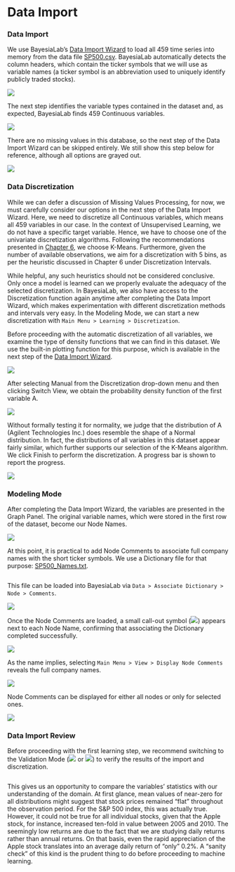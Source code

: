 # Data Import

### Data Import <a href="#h3_1029999305" id="h3_1029999305"></a>

We use BayesiaLab’s [Data Import Wizard](../../user-guide/main-menu/data/open-data-source-data-import-wizard/) to load all 459 time series into memory from the data file [SP500.csv](https://res.cloudinary.com/dvr3obmlj/raw/upload/v1690847290/SP500\_utpmwo.csv). BayesiaLab automatically detects the column headers, which contain the ticker symbols that we will use as variable names (a ticker symbol is an abbreviation used to uniquely identify publicly traded stocks).

![](https://bayesia.clickhelp.co/resources/Storage/bayesialab/7-Unsupervised\_Learning-web-resources/image/droppedImage1.png)

The next step identifies the variable types contained in the dataset and, as expected, BayesiaLab finds 459 Continuous variables.

![](https://bayesia.clickhelp.co/resources/Storage/bayesialab/7-Unsupervised\_Learning-web-resources/image/droppedImage-12.png)

There are no missing values in this database, so the next step of the Data Import Wizard can be skipped entirely. We still show this step below for reference, although all options are grayed out.

![](https://bayesia.clickhelp.co/resources/Storage/bayesialab/7-Unsupervised\_Learning-web-resources/image/droppedImage-21.png)

### **Data Discretization**

While we can defer a discussion of Missing Values Processing, for now, we must carefully consider our options in the next step of the Data Import Wizard. Here, we need to discretize all Continuous variables, which means all 459 variables in our case. In the context of Unsupervised Learning, we do not have a specific target variable. Hence, we have to choose one of the univariate discretization algorithms. Following the recommendations presented in [Chapter 6](../chapter-6-supervised-learning/), we choose K-Means. Furthermore, given the number of available observations, we aim for a discretization with 5 bins, as per the heuristic discussed in Chapter 6 under Discretization Intervals.

While helpful, any such heuristics should not be considered conclusive. Only once a model is learned can we properly evaluate the adequacy of the selected discretization. In BayesiaLab, we also have access to the Discretization function again anytime after completing the Data Import Wizard, which makes experimentation with different discretization methods and intervals very easy. In the Modeling Mode, we can start a new discretization with `Main Menu > Learning > Discretization`.

Before proceeding with the automatic discretization of all variables, we examine the type of density functions that we can find in this dataset. We use the built-in plotting function for this purpose, which is available in the next step of the [Data Import Wizard](../../user-guide/main-menu/data/open-data-source-data-import-wizard/).

![](https://bayesia.clickhelp.co/resources/Storage/bayesialab/7-Unsupervised\_Learning-web-resources/image/2015-08-17\_09-00-561.png)

After selecting Manual from the Discretization drop-down menu and then clicking Switch View, we obtain the probability density function of the first variable A.

![](https://bayesia.clickhelp.co/resources/Storage/bayesialab/7-Unsupervised\_Learning-web-resources/image/2015-08-17\_09-09-511.png)

Without formally testing it for normality, we judge that the distribution of A (Agilent Technologies Inc.) does resemble the shape of a Normal distribution. In fact, the distributions of all variables in this dataset appear fairly similar, which further supports our selection of the K-Means algorithm. We click Finish to perform the discretization. A progress bar is shown to report the progress.

![](https://bayesia.clickhelp.co/resources/Storage/bayesialab/7-Unsupervised\_Learning-web-resources/image/droppedImage-31.png)

### Modeling Mode <a href="#h3__1978094164" id="h3__1978094164"></a>

After completing the Data Import Wizard, the variables are presented in the Graph Panel. The original variable names, which were stored in the first row of the dataset, become our Node Names.

![](https://bayesia.clickhelp.co/resources/Storage/bayesialab/7-Unsupervised\_Learning-web-resources/image/2015-07-19\_20-38-421.png)

At this point, it is practical to add Node Comments to associate full company names with the short ticker symbols. We use a Dictionary file for that purpose: [SP500\_Names.txt](https://res.cloudinary.com/dvr3obmlj/raw/upload/v1690847570/SP500\_Names\_wyjske.txt).

<figure><img src="https://bayesia.clickhelp.co/resources/Storage/bayesialab/User-Guide/SP500_Names.png" alt=""><figcaption></figcaption></figure>

This file can be loaded into BayesiaLab via `Data > Associate Dictionary > Node > Comments`.

![](https://bayesia.clickhelp.co/resources/Storage/bayesialab/7-Unsupervised\_Learning-web-resources/image/2015-07-19\_20-40-351.png)

Once the Node Comments are loaded, a small call-out symbol (![](https://res.cloudinary.com/dvr3obmlj/image/upload/v1686184179/BayesiaLab\_Icons/comment\_sblrho.svg)) appears next to each Node Name, confirming that associating the Dictionary completed successfully.

![](https://bayesia.clickhelp.co/resources/Storage/bayesialab/7-Unsupervised\_Learning-web-resources/image/2015-07-19\_20-41-591.png)

As the name implies, selecting `Main Menu > View > Display Node Comments` reveals the full company names.

![](https://bayesia.clickhelp.co/resources/Storage/bayesialab/7-Unsupervised\_Learning-web-resources/image/2015-07-19\_20-43-311.png)

Node Comments can be displayed for either all nodes or only for selected ones.

![](https://bayesia.clickhelp.co/resources/Storage/bayesialab/7-Unsupervised\_Learning-web-resources/image/2015-07-19\_20-44-591.png)

### Data Import Review <a href="#h3_1033960395" id="h3_1033960395"></a>

Before proceeding with the first learning step, we recommend switching to the Validation Mode (![](https://res.cloudinary.com/dvr3obmlj/image/upload/v1686184241/BayesiaLab\_Icons/Validation-Mode-Icon\_ttnspc.svg) or ![](https://res.cloudinary.com/dvr3obmlj/image/upload/v1690829733/F5\_kgfoms.svg)) to verify the results of the import and discretization.

<figure><img src="https://bayesia.clickhelp.co/resources/Storage/bayesialab/7-Unsupervised_Learning-web-resources/image/21.png" alt=""><figcaption></figcaption></figure>

This gives us an opportunity to compare the variables’ statistics with our understanding of the domain. At first glance, mean values of near-zero for all distributions might suggest that stock prices remained “flat” throughout the observation period. For the S\&P 500 index, this was actually true. However, it could not be true for all individual stocks, given that the Apple stock, for instance, increased ten-fold in value between 2005 and 2010. The seemingly low returns are due to the fact that we are studying daily returns rather than annual returns. On that basis, even the rapid appreciation of the Apple stock translates into an average daily return of “only” 0.2%. A “sanity check” of this kind is the prudent thing to do before proceeding to machine learning.
